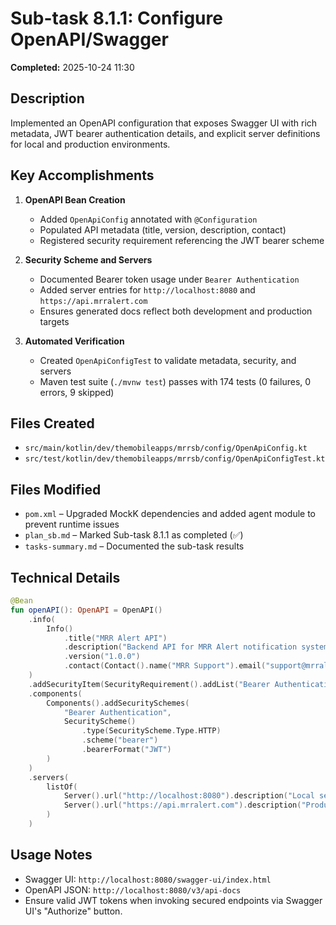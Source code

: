 # Sub-task 8.1.1: Configure OpenAPI/Swagger

**Completed:** 2025-10-24 11:30

## Description

Implemented an OpenAPI configuration that exposes Swagger UI with rich metadata, JWT bearer authentication details, and explicit server definitions for local and production environments.

## Key Accomplishments

1. **OpenAPI Bean Creation**
   - Added `OpenApiConfig` annotated with `@Configuration`
   - Populated API metadata (title, version, description, contact)
   - Registered security requirement referencing the JWT bearer scheme

2. **Security Scheme and Servers**
   - Documented Bearer token usage under `Bearer Authentication`
   - Added server entries for `http://localhost:8080` and `https://api.mrralert.com`
   - Ensures generated docs reflect both development and production targets

3. **Automated Verification**
   - Created `OpenApiConfigTest` to validate metadata, security, and servers
   - Maven test suite (`./mvnw test`) passes with 174 tests (0 failures, 0 errors, 9 skipped)

## Files Created

- `src/main/kotlin/dev/themobileapps/mrrsb/config/OpenApiConfig.kt`
- `src/test/kotlin/dev/themobileapps/mrrsb/config/OpenApiConfigTest.kt`

## Files Modified

- `pom.xml` – Upgraded MockK dependencies and added agent module to prevent runtime issues
- `plan_sb.md` – Marked Sub-task 8.1.1 as completed (✅)
- `tasks-summary.md` – Documented the sub-task results

## Technical Details

```kotlin
@Bean
fun openAPI(): OpenAPI = OpenAPI()
    .info(
        Info()
            .title("MRR Alert API")
            .description("Backend API for MRR Alert notification system")
            .version("1.0.0")
            .contact(Contact().name("MRR Support").email("support@mrralert.com"))
    )
    .addSecurityItem(SecurityRequirement().addList("Bearer Authentication"))
    .components(
        Components().addSecuritySchemes(
            "Bearer Authentication",
            SecurityScheme()
                .type(SecurityScheme.Type.HTTP)
                .scheme("bearer")
                .bearerFormat("JWT")
        )
    )
    .servers(
        listOf(
            Server().url("http://localhost:8080").description("Local server"),
            Server().url("https://api.mrralert.com").description("Production server")
        )
    )
```

## Usage Notes

- Swagger UI: `http://localhost:8080/swagger-ui/index.html`
- OpenAPI JSON: `http://localhost:8080/v3/api-docs`
- Ensure valid JWT tokens when invoking secured endpoints via Swagger UI's "Authorize" button.

